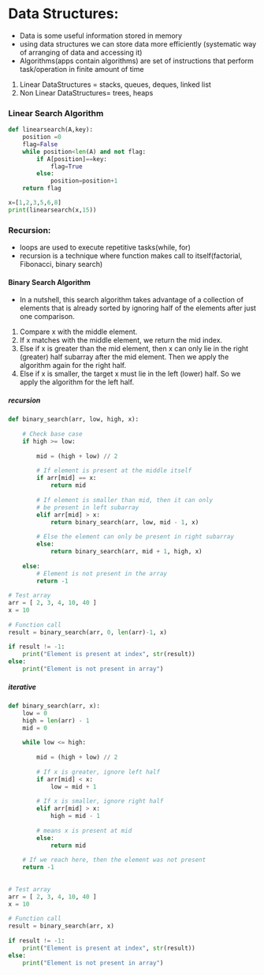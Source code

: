 # Data Structures:
- Data is some useful information stored in memory
- using data structures we can store data more efficiently (systematic way of arranging of data and accessing it)
- Algorithms(apps contain algorithms) are set of instructions that perform task/operation in finite amount of time

1. Linear DataStructures = stacks, queues, deques, linked list
2. Non Linear DataStructures= trees, heaps

### Linear Search Algorithm
```py
def linearsearch(A,key):
    position =0
    flag=False
    while position<len(A) and not flag:
        if A[position]==key:
            flag=True
        else:
            position=position+1
    return flag

x=[1,2,3,5,6,8]
print(linearsearch(x,15))
```

### Recursion:
- loops are used to execute repetitive tasks(while, for)
- recursion is a technique where function makes call to itself(factorial, Fibonacci, binary search)

#### Binary Search Algorithm
- In a nutshell, this search algorithm takes advantage of a collection of elements that is already sorted by ignoring half of the elements after just one comparison. 

1. Compare x with the middle element.
2. If x matches with the middle element, we return the mid index.
3. Else if x is greater than the mid element, then x can only lie in the right (greater) half subarray after the mid element. Then we apply the algorithm again for the right half.
4. Else if x is smaller, the target x must lie in the left (lower) half. So we apply the algorithm for the left half.

##### recursion
```py
def binary_search(arr, low, high, x):
 
    # Check base case
    if high >= low:
 
        mid = (high + low) // 2
 
        # If element is present at the middle itself
        if arr[mid] == x:
            return mid
 
        # If element is smaller than mid, then it can only
        # be present in left subarray
        elif arr[mid] > x:
            return binary_search(arr, low, mid - 1, x)
 
        # Else the element can only be present in right subarray
        else:
            return binary_search(arr, mid + 1, high, x)
 
    else:
        # Element is not present in the array
        return -1
 
# Test array
arr = [ 2, 3, 4, 10, 40 ]
x = 10
 
# Function call
result = binary_search(arr, 0, len(arr)-1, x)
 
if result != -1:
    print("Element is present at index", str(result))
else:
    print("Element is not present in array")
```

##### iterative
```py
def binary_search(arr, x):
    low = 0
    high = len(arr) - 1
    mid = 0
 
    while low <= high:
 
        mid = (high + low) // 2
 
        # If x is greater, ignore left half
        if arr[mid] < x:
            low = mid + 1
 
        # If x is smaller, ignore right half
        elif arr[mid] > x:
            high = mid - 1
 
        # means x is present at mid
        else:
            return mid
 
    # If we reach here, then the element was not present
    return -1
 
 
# Test array
arr = [ 2, 3, 4, 10, 40 ]
x = 10
 
# Function call
result = binary_search(arr, x)
 
if result != -1:
    print("Element is present at index", str(result))
else:
    print("Element is not present in array")
```